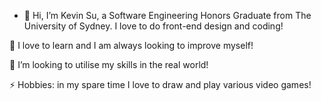 - 👋 Hi, I’m Kevin Su,
a Software Engineering Honors Graduate from The University of Sydney. I love to do front-end design and coding!

🌱 I love to learn and I am always looking to improve myself!

👯 I’m looking to utilise my skills in the real world!

⚡ Hobbies: in my spare time I love to draw and play various video games!


